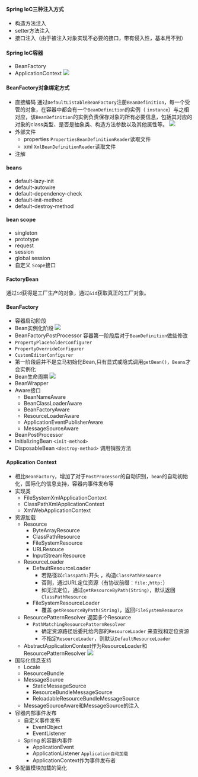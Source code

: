 #### Spring IoC三种注入方式
- 构造方法注入
- setter方法注入
- 接口注入（由于被注入对象实现不必要的接口，带有侵入性，基本用不到）

#### Spring IoC容器
- BeanFactory
- ApplicationContext
![](https://i.imgur.com/gmuqPOP.png)

#### BeanFactory对象绑定方式
- 直接编码
  通过`DefaultListableBeanFactory`注册`BeanDefinition`，每一个受管的对象，在容器中都会有一个`BeanDefinition`的实例（ `instance`）与之相对应，该`BeanDefinition`的实例负责保存对象的所有必要信息，包括其对应的对象的class类型、是否是抽象类、构造方法参数以及其他属性等。
![](https://i.imgur.com/D6N0p0k.png)
- 外部文件
  - properties
  `PropertiesBeanDefinitionReader`读取文件
  - xml
  `XmlBeanDefinitionReader`读取文件
- 注解

#### beans
- default-lazy-init
- default-autowire
- default-dependency-check
- default-init-method
- default-destroy-method

#### bean scope
- singleton
- prototype
- request
- session
- global session
- 自定义 `Scope`接口

#### FactoryBean
通过`id`获得是工厂生产的对象，通过`&id`获取真正的工厂对象。

#### BeanFactory
- 容器启动阶段
- Bean实例化阶段
![](http://7xpuj1.com1.z0.glb.clouddn.com/QQ%E6%88%AA%E5%9B%BE20170513112138.png)
- BeanFactoryPostProcessor
 容器第一阶段后对于`BeanDefinition`做些修改
 - `PropertyPlaceholderConfigurer`
 - `PropertyOverrideConfigurer`
 - `CustomEditorConfigurer`
- 第一阶段后并不是立马初始化Bean,只有显式或隐式调用`getBean()`，`Beans`才会实例化
- Bean生命周期
![](https://pic1.zhimg.com/80/v2-baaf7d50702f6d0935820b9415ff364c_hd.jpg)
- BeanWrapper
- Aware接口
  - BeanNameAware
  - BeanClassLoaderAware
  - BeanFactoryAware
  - ResourceLoaderAware
  - ApplicationEventPublisherAware
  - MessageSourceAware
- BeanPostProcessor
- InitializingBean `<init-method>`
- DisposableBean `<destroy-method>`
  调用销毁方法

#### Application Context
- 相比`BeanFactory`，增加了对于`PostProcessor`的自动识别，`bean`的自动初始化，国际化的信息支持，容器内事件发布等
- 实现类
  - FileSystemXmlApplicationContext
  - ClassPathXmlApplicationContext
  - XmlWebApplicationContext
- 资源加载
  - Resource 
    - ByteArrayResource
    - ClassPathResource
    - FileSystemResource
    - URLResouce
    - InputStreamResource
  - ResourceLoader
    - DefaultResourceLoader
      - 若路径以`classpath:`开头 ，构造`ClassPathResource`
      - 否则，通过URL定位资源（有协议前缀：`file:`,`http:`）
      - 如无法定位，通过`getResourceByPath(String)`，默认返回`ClassPathResource`
    - FileSystemResourceLoader
      - 覆盖 `getResourceByPath(String)`，返回`FileSystemResource`
  - ResourcePatternResolver 返回多个Resource
    - `PathMatchingResourcePatternResolver`
      - 确定资源路径后委托给内部的`ResourceLoader` 来查找和定位资源
      - 不指定`ResourceLoader`，则默认`DefaultResourceLoader`
  - AbstractApplicationContext作为ResourceLoader和ResourcePatternResolver ![](https://i.imgur.com/Usb78Di.png)
- 国际化信息支持 
  - Locale
  - ResourceBundle
  - MessageSource
    - StaticMessageSource
    - ResourceBundleMessageSource
    - ReloadableResourceBundleMessageSource
  - MessageSourceAware和MessageSource的注入 
- 容器内部事件发布
  - 自定义事件发布
    - EventObject
    - EventListener
  - Spring 的容器内事件
    - ApplicationEvent
    - ApplicationListener `Application自动加载`
    - ApplicationContext作为事件发布者
- 多配置模块加载的简化